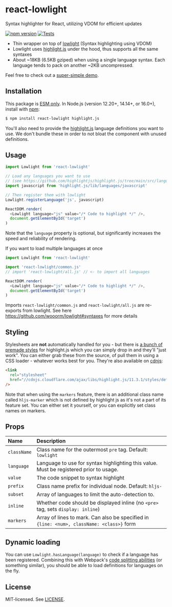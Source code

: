 # react-lowlight

Syntax highlighter for React, utilizing VDOM for efficient updates

[![npm version](https://badgen.net/npm/v/react-lowlight?style=flat-square)](https://npmjs.com/package/react-lowlight)
[![Tests](https://github.com/rexxars/react-lowlight/actions/workflows/tests.yml/badge.svg)](https://github.com/rexxars/react-lowlight/actions/workflows/tests.yml)

- Thin wrapper on top of [lowlight](https://github.com/wooorm/lowlight) (Syntax highlighting using VDOM)
- Lowlight uses [highlight.js](https://github.com/isagalaev/highlight.js) under the hood, thus supports all the same syntaxes
- About ~18KB (6.5KB gziped) when using a single language syntax. Each language tends to pack on another ~2KB uncompressed.

Feel free to check out a [super-simple demo](http://rexxars.github.io/react-lowlight/).

## Installation

This package is [ESM only](https://gist.github.com/sindresorhus/a39789f98801d908bbc7ff3ecc99d99c).
In Node.js (version 12.20+, 14.14+, or 16.0+), install with [npm](https://docs.npmjs.com/cli/install):

```bash
$ npm install react-lowlight highlight.js
```

You'll also need to provide the [highlight.js](https://github.com/highlightjs/highlight.js/blob/main/SUPPORTED_LANGUAGES.md) language definitions you want to use. We don't bundle these in order to not bloat the component with unused definitions.

## Usage

```js
import Lowlight from 'react-lowlight'

// Load any languages you want to use
// (see https://github.com/highlightjs/highlight.js/tree/main/src/languages)
import javascript from 'highlight.js/lib/languages/javascript'

// Then register them with lowlight
Lowlight.registerLanguage('js', javascript)

ReactDOM.render(
  <Lowlight language="js" value="/* Code to highlight */" />,
  document.getElementById('target')
)
```

Note that the `language` property is optional, but significantly increases the speed and reliability of rendering.

If you want to load multiple languages at once

```js
import Lowlight from 'react-lowlight'

import 'react-lowlight/common.js'
// import 'react-lowlight/all.js' // <- to import all languages

ReactDOM.render(
  <Lowlight language="js" value="/* Code to highlight */" />,
  document.getElementById('target')
)
```

Imports `react-lowlight/common.js` and `react-lowlight/all.js` are re-exports from lowlight. See here https://github.com/wooorm/lowlight#syntaxes for more details

## Styling

Stylesheets are **not** automatically handled for you - but there is [a bunch of premade styles](https://github.com/highlightjs/highlight.js/tree/main/src/styles) for highlight.js which you can simply drop in and they'll "just work". You can either grab these from the source, of pull them in using a CSS loader - whatever works best for you. They're also available on [cdnjs](https://cdnjs.com/libraries/highlight.js):

```html
<link
  rel="stylesheet"
  href="//cdnjs.cloudflare.com/ajax/libs/highlight.js/11.3.1/styles/default.min.css"
/>
```

Note that when using the `markers` feature, there is an additional class name called `hljs-marker` which is not defined by highlight js as it's not a part of its feature set. You can either set it yourself, or you can explicitly set class names on markers.

## Props

| Name        | Description                                                                               |
| :---------- | :---------------------------------------------------------------------------------------- |
| `className` | Class name for the outermost `pre` tag. Default: `lowlight`                               |
| `language`  | Language to use for syntax highlighting this value. Must be registered prior to usage.    |
| `value`     | The code snippet to syntax highlight                                                      |
| `prefix`    | Class name prefix for individual node. Default: `hljs-`                                   |
| `subset`    | Array of languages to limit the auto-detection to.                                        |
| `inline`    | Whether code should be displayed inline (no `<pre>` tag, sets `display: inline`)          |
| `markers`   | Array of lines to mark. Can also be specified in `{line: <num>, className: <class>}` form |

## Dynamic loading

You can use `Lowlight.hasLanguage(language)` to check if a language has been registered. Combining this with Webpack's [code splitting abilities](https://webpack.js.org/guides/code-splitting/) (or something similar), you should be able to load definitions for languages on the fly.

## License

MIT-licensed. See [LICENSE](./LICENSE).
